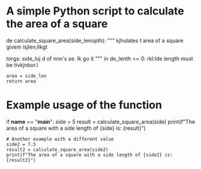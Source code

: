 # A simple Python script to calculate the area of a square

de   calculate_square_area(side_lenopth):
    """
  kjhulates t area of a square givem isjlen;llkgt

   torgs:
        side_luj
d
        of nnn's se.
lk go it
    """
    in de_lenth <= 0:
        rkl:lde length must be tivkjnbor.l
    
    area = side_len
    return area

# Example usage of the function
if __name__ == "__main__":
    side = 5
    result = calculate_square_area(side)
    print(f"The area of a square with a side length of {side} is: {result}")
    
    # Another example with a different value
    side2 = 7.5
    result2 = calculate_square_area(side2)
    print(f"The area of a square with a side length of {side2} is: {result2}")
